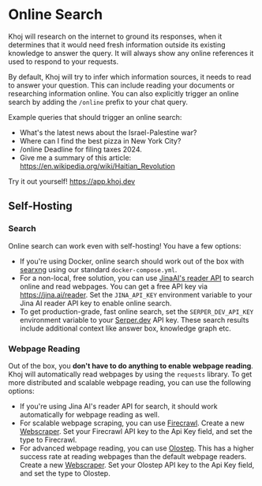 # Online Search

Khoj will research on the internet to ground its responses, when it determines that it would need fresh information outside its existing knowledge to answer the query. It will always show any online references it used to respond to your requests.

By default, Khoj will try to infer which information sources, it needs to read to answer your question. This can include reading your documents or researching information online. You can also explicitly trigger an online search by adding the `/online` prefix to your chat query.

Example queries that should trigger an online search:
- What's the latest news about the Israel-Palestine war?
- Where can I find the best pizza in New York City?
- /online Deadline for filing taxes 2024.
- Give me a summary of this article: https://en.wikipedia.org/wiki/Haitian_Revolution

Try it out yourself! https://app.khoj.dev

## Self-Hosting

### Search

Online search can work even with self-hosting! You have a few options:

- If you're using Docker, online search should work out of the box with [searxng](https://github.com/searxng/searxng) using our standard `docker-compose.yml`.
- For a non-local, free solution, you can use [JinaAI's reader API](https://jina.ai/reader/) to search online and read webpages. You can get a free API key via https://jina.ai/reader. Set the `JINA_API_KEY` environment variable to your Jina AI reader API key to enable online search.
- To get production-grade, fast online search, set the `SERPER_DEV_API_KEY` environment variable to your [Serper.dev](https://serper.dev/) API key. These search results include additional context like answer box, knowledge graph etc.

### Webpage Reading

Out of the box, you **don't have to do anything to enable webpage reading**. Khoj will automatically read webpages by using the `requests` library. To get more distributed and scalable webpage reading, you can use the following options:

- If you're using Jina AI's reader API for search, it should work automatically for webpage reading as well.
- For scalable webpage scraping, you can use [Firecrawl](https://www.firecrawl.dev/). Create a new [Webscraper](http://localhost:42110/server/admin/database/webscraper/add/). Set your Firecrawl API key to the Api Key field, and set the type to Firecrawl.
- For advanced webpage reading, you can use [Olostep](https://www.olostep.com/). This has a higher success rate at reading webpages than the default webpage readers. Create a new [Webscraper](http://localhost:42110/server/admin/database/webscraper/add/). Set your Olostep API key to the Api Key field, and set the type to Olostep.
